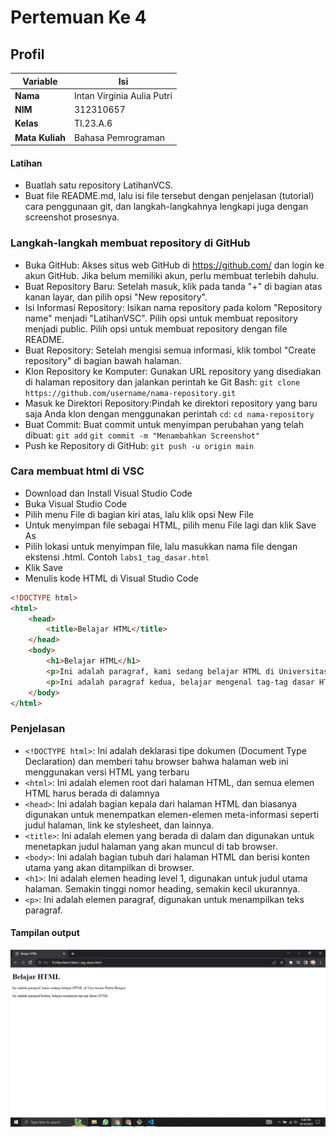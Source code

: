 # Pertemuan Ke 4

## Profil
| Variable | Isi |
| -------- | --- |
| **Nama** | Intan Virginia Aulia Putri |
| **NIM** | 312310657 |
| **Kelas** | TI.23.A.6 |
| **Mata Kuliah** | Bahasa Pemrograman |

#### Latihan
- Buatlah satu repository LatihanVCS.
- Buat file README.md, lalu isi file tersebut dengan
penjelasan (tutorial) cara penggunaan git, dan
langkah-langkahnya lengkapi juga dengan screenshot
prosesnya.

### Langkah-langkah membuat repository di GitHub
- Buka GitHub: Akses situs web GitHub di https://github.com/ dan login ke akun GitHub. Jika belum memiliki akun, perlu membuat terlebih dahulu.
- Buat Repository Baru: Setelah masuk, klik pada tanda "+" di bagian atas kanan layar, dan pilih opsi "New repository".
- Isi Informasi Repository: Isikan nama repository pada kolom "Repository name" menjadi "LatihanVSC". Pilih opsi untuk membuat repository menjadi public. Pilih opsi untuk membuat repository dengan file README.
- Buat Repository: Setelah mengisi semua informasi, klik tombol "Create repository" di bagian bawah halaman.
- Klon Repository ke Komputer: Gunakan URL repository yang disediakan di halaman repository dan jalankan perintah ke Git Bash: `git clone https://github.com/username/nama-repository.git`
- Masuk ke Direktori Repository:Pindah ke direktori repository yang baru saja Anda klon dengan menggunakan perintah `cd`: `cd nama-repository`
- Buat Commit: Buat commit untuk menyimpan perubahan yang telah dibuat: `git add` `git commit -m "Menambahkan Screenshot"`
- Push ke Repository di GitHub: `git push -u origin main`

### Cara membuat html di VSC
- Download dan Install Visual Studio Code
- Buka Visual Studio Code
- Pilih menu File di bagian kiri atas, lalu klik opsi New File
- Untuk menyimpan file sebagai HTML, pilih menu File lagi dan klik Save As
- Pilih lokasi untuk menyimpan file, lalu masukkan nama file dengan ekstensi .html. Contoh `labs1_tag_dasar.html`
- Klik Save
- Menulis kode HTML di Visual Studio Code
  
``` html
<!DOCTYPE html>
<html>
    <head>
        <title>Belajar HTML</title>
    </head>
    <body>
        <h1>Belajar HTML</h1>
        <p>Ini adalah paragraf, kami sedang belajar HTML di Universitas Pelita Bangsa</p>
        <p>Ini adalah paragraf kedua, belajar mengenal tag-tag dasar HTML</p>
    </body>
</html>
```

### Penjelasan
- `<!DOCTYPE html>`: Ini adalah deklarasi tipe dokumen (Document Type Declaration) dan memberi tahu browser bahwa halaman web ini menggunakan versi HTML yang terbaru
- `<html>`: Ini adalah elemen root dari halaman HTML, dan semua elemen HTML harus berada di dalamnya
- `<head>`: Ini adalah bagian kepala dari halaman HTML dan biasanya digunakan untuk menempatkan elemen-elemen meta-informasi seperti judul halaman, link ke stylesheet, dan lainnya.
- `<title>`: Ini adalah elemen yang berada di dalam <head> dan digunakan untuk menetapkan judul halaman yang akan muncul di tab browser.
- `<body>`: Ini adalah bagian tubuh dari halaman HTML dan berisi konten utama yang akan ditampilkan di browser.
- `<h1>`: Ini adalah elemen heading level 1, digunakan untuk judul utama halaman. Semakin tinggi nomor heading, semakin kecil ukurannya.
- `<p>`: Ini adalah elemen paragraf, digunakan untuk menampilkan teks paragraf.

#### Tampilan output
![Gambar 1](screenshot/ss1.png)
